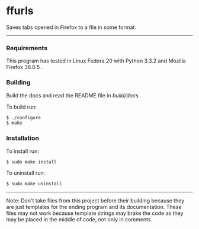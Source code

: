 
# ffurls

Saves tabs opened in Firefox to a file in some format.

---

### Requirements

This program has tested in Linux Fedora 20 with Python 3.3.2 and
Mozilla Firefox 38.0.5 .

### Building

Build the docs and read the README file in _build/docs_.

To build run:

```sh
$ ./configure
$ make
```

### Installation

To install run:

```sh
$ sudo make install
```

To uninstall run:

```sh
$ sudo make uninstall
```

---

Note:
Don't take files from this project before their building because they
are just templates for the ending program and its documentation. These
files may not work because template strings may brake the code as they
may be placed in the middle of code, not only in comments.
